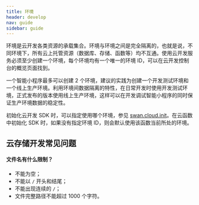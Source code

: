 ```yaml
---
title: 环境
header: develop
nav: guide
sidebar: guide
---
```


 

环境是云开发各类资源的承载集合。环境与环境之间是完全隔离的，也就是说，不同环境下，所有云上托管资源（数据库、存储、函数等）均不互通。使用云开发服务必须至少创建一个环境，每个环境均有一个唯一的环境 ID，可以在云开发控制台的概览页面找到。

一个智能小程序最多可以创建 2 个环境，建议的实践为创建一个开发测试环境和一个线上生产环境。利用环境间数据隔离的特性，在日常开发时使用开发测试环境，正式发布的版本使用线上生产环境，这样可以在开发调试智能小程序的同时保证生产环境数据的稳定性。

初始化云开发 SDK 时，可以指定使用哪个环境，参见 [swan.cloud.init](https://smartprogram.baidu.com/docs/develop/cloud/cloud_init/)。在云函数中初始化 SDK 时，如果没有指定环境 ID，则会默认使用该函数当前所处的环境。

 


## 云存储开发常见问题

####  文件名有什么限制？

* 不能为空；
* 不能以 `/` 开头和结尾；
* 不能出现连续的 `/`；
* 文件完整路径不能超过 1000 个字符。



